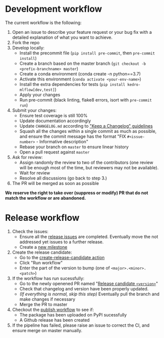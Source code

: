 # Development workflow

The current workflow is the following:

1. Open an issue to describe your feature request or your bug fix with a detailed explanation of what you want to achieve.
2. Fork the repo
3. Develop locally:
    - Install the precommit file (`pip install pre-commit`, then `pre-commit install`)
    - Create a branch based on the master branch (``git checkout -b <prefix-branchname> master``)
    - Create a conda environment (conda create -n <your-env-name> python==3.7)
    - Activate this environment (`conda activate <your-env-name>`)
    - Install the extra dependencies for tests (`pip install kedro-mlflow[dev,test]`)
    - Apply your changes
    - Run pre-commit (black linting, flake8 errors, isort with ``pre-commit run``)
4. Submit your changes:
    - Ensure test coverage is still 100%
    - Update documentation accordingly
    - Update `CHANGELOG.md` according to ["Keep a Changelog" guidelines](https://keepachangelog.com/en/1.0.0/)
    - Squash all the changes within a single commit as much as possible, and ensure the commit message has the format "FIX ``#<issue-number>`` - Informative description"
    - Rebase your branch on ``master`` to ensure linear history
    - Open a pull request against ``master``
5. Ask for review:
    - Assign randomly the review to two of the contributors (one review will be enough most of the time, but reviewers may not be available).
    - Wait for review
    - Resolve all discussions (go back to step 3.)
6. The PR will be merged as soon as possible

**We reserve the right to take over (suppress or modify) PR that do not match the workflow or are abandoned.**


# Release workflow

1. Check the issues:
    - Ensure all the [release issues](https://github.com/Galileo-Galilei/kedro-mlflow/milestones) are completed. Eventually move the not addressed yet issues to a further release.
    - Create a [new milestone](https://github.com/Galileo-Galilei/kedro-mlflow/milestones)
2. Create the release candidate:
    - Go to the [create-release-candidate action](https://github.com/Galileo-Galilei/kedro-mlflow/actions?query=workflow%3Acreate-release-candidate)
    - Click "Run workflow"
    - Enter the part of the version to bump (one of `<major>.<minor>.<patch>`)
3. If the workflow has run sucessfully:
    - Go to the newly openened PR named "[Release candidate `<version>`](https://github.com/Galileo-Galilei/kedro-mlflow/pulls)"
    - Check that changelog and version have been properly updated.
    - *(If everything is normal, skip this step)* Eventually pull the branch and make changes if necessary
    - Merge the PR to master
4. Checkout the [publish workflow](https://github.com/Galileo-Galilei/kedro-mlflow/actions?query=workflow%3Apublish) to see if:
    - The package has been uploaded on PyPI sucessfully
    - A Github release has been created
5. If the pipeline has failed, please raise an issue to correct the CI, and ensure merge on master manually.
